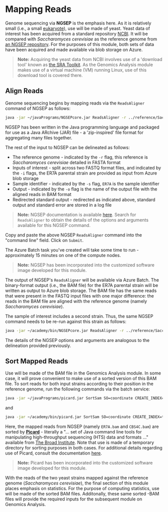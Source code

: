 # Mapping Reads 

Genome sequencing via **NGSEP** is the emphasis here. As it is relatively small (i.e., a small [eukaryote](https://en.wikipedia.org/wiki/Eukaryote)), use will be made of yeast. Yeast data of interest has been acquired from a standard repository [NCBI](https://www.ncbi.nlm.nih.gov). It will be compared with _Saccharomyces cerevisiae_ as the reference genome from [an NGSEP repository](https://sourceforge.net/projects/ngsep/files/training/). For the purposes of this module, both sets of data have been acquired and made available via blob storage on Azure. 

> **Note:** 
> Acquiring the yeast data from NCBI involves use of a 'download tool' known as [the SRA Toolkit](https://www.ncbi.nlm.nih.gov/home/tools/). As the Genomics Analysis module makes use of a virtual machine (VM) running Linux, use of this download tool is covered there.   

## Align Reads

Genome sequencing begins by mapping reads via the `ReadsAligner` command of NGSEP as follows:

<!--- correct paths - account for blob storage & explain mapping reads --->

```bash
java -jar ~/javaPrograms/NGSEPcore.jar ReadsAligner -r ../reference/Saccharomyces_cerevisiae.fa -i ../reads/ER7A_1.fastq.gz -i2 ../reads/ER7A_2.fastq.gz -s ER7A -o ER7A.bam >& ER7A_aln.log
```

<!--- log file needed? --->

<!--- could each of the FASTQ files be reads aligned indep? If so, how would the results be combined? --->

NGSEP has been written in the Java programming language and packaged for use as a Java ARchive (JAR) file - a 'zip-inspired' file format for aggregating many files together.  

The rest of the input to NGSEP can be delineated as follows:

- The reference genome - indicated by the `-r` flag, this reference is _Saccharomyces cerevisiae_ detailed in FASTA format
- Inputs of interest - split across two FASTQ format files, and indicated by the `-i` flags, the ER7A parental strain are provided as input from Azure blob storage 
- Sample identifier - indicated by the `-s` flag, `ER7A` is the sample identifier 
- Output -  indicated by the `-o` flag is the name of the output file with the aligned reads in BAM format 
- Redirected standard output - redirected as indicated above, standard output and standard error are stored in a log file 

> **Note:**
> NGSEP documentation is available [here](https://sourceforge.net/projects/ngsep/files/Library/). Search for `ReadsAligner` to obtain the details of the options and arguments available for this NGSEP command. 

Copy and paste the above NGSEP `ReadsAligner` command into the "command line" field. Click on `Submit`. 

The Azure Batch task you've created will take some time to run - approximately 15 minutes on one of the compute nodes. 

> **Note:**
> NGSEP has been incorporated into the customized software image developed for this module. 

<!--- need to verify --->

The output of NGSEP's `ReadsAligner` will be available via Azure Batch. The binary-format output (i.e., the BAM file) for the ER7A parental strain will be written as output to Azure blob storage. The BAM file has the same reads that were present in the FASTQ input files with one major difference: the reads in the BAM file are aligned with the reference genome (namely _Saccharomyces cerevisiae_).

The sample of interest includes a second strain. Thus, the same NGSEP command needs to be re-run against this strain as follows:

```bash
java -jar ~/academy/bin/NGSEPcore.jar ReadsAligner -r ../reference/Saccharomyces_cerevisiae.fa -i ../reads/CBS4C_1.fastq.gz -i2 ../reads/CBS4C_2.fastq.gz -s CBS4C -o CBS4C.bam >& CBS4C_aln.log 
```

The details of the NGSEP options and arguments are analogous to the delineation provided previously. 

<!--- HERE --->

## Sort Mapped Reads 

Use will be made of the BAM file in the Genomics Analysis module. In some case, it will prove convenient to make use of a sorted version of this BAM file. To sort reads for both input strains according to their position in the reference genome, run the following commands via the batch service:

```bash
java -jar ~/javaPrograms/picard.jar SortSam SO=coordinate CREATE_INDEX=true TMP_DIR=tmpdir_sort_ER7A I=ER7A.bam O=ER7A_sorted.bam >& ER7A_sort.log
```

and 

```bash
java -jar ~/academy/bin/picard.jar SortSam SO=coordinate CREATE_INDEX=true TMP_DIR=tmpdir_sort_CBS4C I=CBS4C.bam O=CBS4C_sorted.bam >& CBS4C_sort.log.         
```

Here, the mapped reads from NGSEP (namely `ER7A.bam` and `CBS4C.bam`) are sorted by [**Picard**](https://github.com/broadinstitute/picard) - literally a "... set of Java command line tools for manipulating high-throughput sequencing (HTS) data and formats ..." available from [The Broad Institute](https://www.broadinstitute.org/). Note that use is made of a temporary directory for sorting purposes in both cases. For additional details regarding use of Picard, consult the documentation [here](https://broadinstitute.github.io/picard/).

> **Note:**
> Picard has been incorporated into the customized software image developed for this module.

With the reads of the two yeast strains mapped against the reference genome (_Saccharomyces cerevisiae_), the final section of this module places emphasis on statistics. For the purpose of computing statistics, use will be made of the sorted BAM files. Additonally, these same sorted -BAM files will provide the required inputs for the subsequent module on Genomics Analysis. 